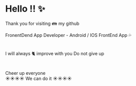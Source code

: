  
# Hello !! ✨
Thank you for visiting 👪 my github  

  
    
FronentDend App Developer  -  Android / IOS FrontEnd App 💦

#
#
#
#
#
#
  I will always 🐈 improve with you  Do not give up
#
#
#
#
#
#


 Cheer up everyone   
☀️☀️☀️☀️ We can do it ☀️☀️☀️☀️  

